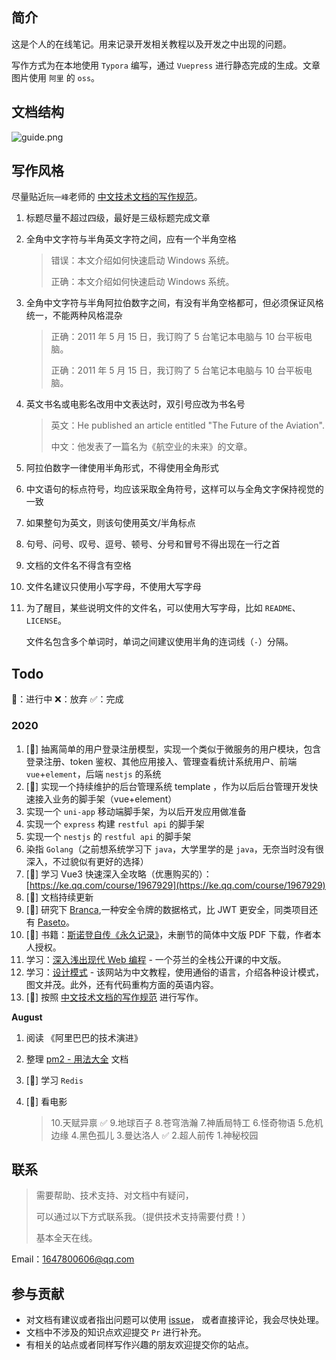 ## 简介

这是个人的在线笔记。用来记录开发相关教程以及开发之中出现的问题。

写作方式为在本地使用 `Typora` 编写，通过 `Vuepress` 进行静态完成的生成。文章图片使用 `阿里` 的 `oss`。

## 文档结构

![guide.png](https://static.yoouu.cn/imgs/doc/guide.png)

## 写作风格

尽量贴近`阮一峰`老师的 [中文技术文档的写作规范](https://github.com/ruanyf/document-style-guide)。

1. 标题尽量不超过四级，最好是三级标题完成文章

2. 全角中文字符与半角英文字符之间，应有一个半角空格

   > 错误：本文介绍如何快速启动 Windows 系统。
   >
   > 正确：本文介绍如何快速启动 Windows 系统。

3. 全角中文字符与半角阿拉伯数字之间，有没有半角空格都可，但必须保证风格统一，不能两种风格混杂

   > 正确：2011 年 5 月 15 日，我订购了 5 台笔记本电脑与 10 台平板电脑。
   >
   > 正确：2011 年 5 月 15 日，我订购了 5 台笔记本电脑与 10 台平板电脑。

4. 英文书名或电影名改用中文表达时，双引号应改为书名号

   > 英文：He published an article entitled "The Future of the Aviation".
   >
   > 中文：他发表了一篇名为《航空业的未来》的文章。

5. 阿拉伯数字一律使用半角形式，不得使用全角形式

6. 中文语句的标点符号，均应该采取全角符号，这样可以与全角文字保持视觉的一致

7. 如果整句为英文，则该句使用英文/半角标点

8. 句号、问号、叹号、逗号、顿号、分号和冒号不得出现在一行之首

9. 文档的文件名不得含有空格

10. 文件名建议只使用小写字母，不使用大写字母

11. 为了醒目，某些说明文件的文件名，可以使用大写字母，比如 `README`、`LICENSE`。

    文件名包含多个单词时，单词之间建议使用半角的连词线（`-`）分隔。

## Todo

🧐：进行中 ❌：放弃 ✅：完成

### 2020

1. [🧐] 抽离简单的用户登录注册模型，实现一个类似于微服务的用户模块，包含登录注册、token 鉴权、其他应用接入、管理查看统计系统用户、前端 `vue`+`element`，后端 `nestjs` 的系统
2. [🧐] 实现一个持续维护的后台管理系统 template ，作为以后后台管理开发快速接入业务的脚手架（vue+element）
3. 实现一个 `uni-app` 移动端脚手架，为以后开发应用做准备
4. 实现一个 `express` 构建 `restful api` 的脚手架
5. 实现一个 `nestjs` 的 `restful api` 的脚手架
6. 染指 `Golang`（之前想系统学习下 `java`，大学里学的是 `java`，无奈当时没有很深入，不过貌似有更好的选择）
7. [🧐] 学习 Vue3 快速深入全攻略（优惠购买的）：[https://ke.qq.com/course/1967929](https://ke.qq.com/course/1967929)
8. [🧐] 文档持续更新
9. [🧐] 研究下 [Branca](https://branca.io),一种安全令牌的数据格式，比 JWT 更安全，同类项目还有 [Paseto](https://paseto.io/)。
10. [🧐] 书籍：[斯诺登自传《永久记录》](https://a.temporaryrecord.com/)，未删节的简体中文版 PDF 下载，作者本人授权。
11. 学习：[深入浅出现代 Web 编程](https://fullstackopen.com/zh/) - 一个芬兰的全栈公开课的中文版。
12. 学习：[设计模式](https://refactoringguru.cn/design-patterns) - 该网站为中文教程，使用通俗的语言，介绍各种设计模式，图文并茂。此外，还有代码重构方面的英语内容。
13. [🧐] 按照 [中文技术文档的写作规范](https://github.com/ruanyf/document-style-guide) 进行写作。

**August**

1. 阅读 《阿里巴巴的技术演进》

2. 整理 [pm2 - 用法大全](https://tn710617.github.io/zh-tw/pm2/) 文档

3. [🧐] 学习 `Redis`

4. [🧐] 看电影

   > 10.天赋异禀 ✅ 9.地球百子 8.苍穹浩瀚 7.神盾局特工 6.怪奇物语 5.危机边缘 4.黑色孤儿 3.曼达洛人 ✅ 2.超人前传 1.神秘校园

## 联系

> 需要帮助、技术支持、对文档中有疑问，
>
> 可以通过以下方式联系我。（提供技术支持需要付费！）
>
> 基本全天在线。

Email：1647800606@qq.com

## 参与贡献

- 对文档有建议或者指出问题可以使用 [issue](https://github.com/SunSeekerX/sunseekerx/issues)， 或者直接评论，我会尽快处理。
- 文档中不涉及的知识点欢迎提交 `Pr` 进行补充。
- 有相关的站点或者同样写作兴趣的朋友欢迎提交你的站点。
